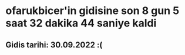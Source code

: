 # ofarukbicer'in gidisine son 8 gun 5 saat 32 dakika 44 saniye kaldi

## Gidis tarihi: 30.09.2022 :(